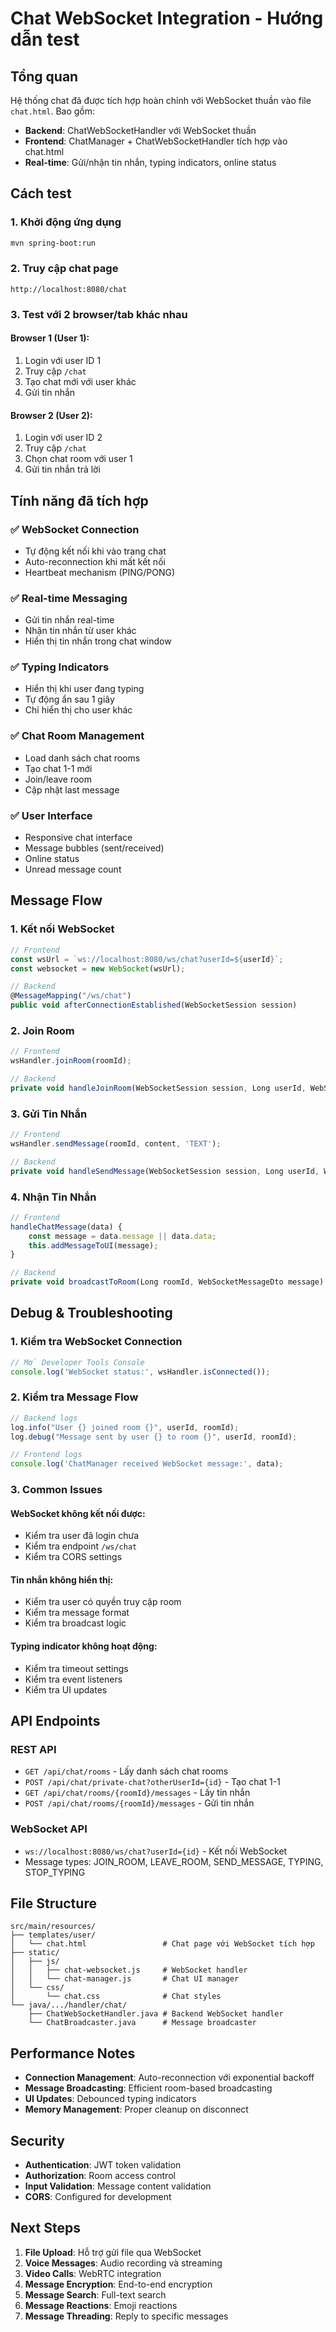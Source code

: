 # Chat WebSocket Integration - Hướng dẫn test

## Tổng quan

Hệ thống chat đã được tích hợp hoàn chỉnh với WebSocket thuần vào file `chat.html`. Bao gồm:

- **Backend**: ChatWebSocketHandler với WebSocket thuần
- **Frontend**: ChatManager + ChatWebSocketHandler tích hợp vào chat.html
- **Real-time**: Gửi/nhận tin nhắn, typing indicators, online status

## Cách test

### 1. Khởi động ứng dụng
```bash
mvn spring-boot:run
```

### 2. Truy cập chat page
```
http://localhost:8080/chat
```

### 3. Test với 2 browser/tab khác nhau

#### Browser 1 (User 1):
1. Login với user ID 1
2. Truy cập `/chat`
3. Tạo chat mới với user khác
4. Gửi tin nhắn

#### Browser 2 (User 2):
1. Login với user ID 2  
2. Truy cập `/chat`
3. Chọn chat room với user 1
4. Gửi tin nhắn trả lời

## Tính năng đã tích hợp

### ✅ **WebSocket Connection**
- Tự động kết nối khi vào trang chat
- Auto-reconnection khi mất kết nối
- Heartbeat mechanism (PING/PONG)

### ✅ **Real-time Messaging**
- Gửi tin nhắn real-time
- Nhận tin nhắn từ user khác
- Hiển thị tin nhắn trong chat window

### ✅ **Typing Indicators**
- Hiển thị khi user đang typing
- Tự động ẩn sau 1 giây
- Chỉ hiển thị cho user khác

### ✅ **Chat Room Management**
- Load danh sách chat rooms
- Tạo chat 1-1 mới
- Join/leave room
- Cập nhật last message

### ✅ **User Interface**
- Responsive chat interface
- Message bubbles (sent/received)
- Online status
- Unread message count

## Message Flow

### 1. **Kết nối WebSocket**
```javascript
// Frontend
const wsUrl = `ws://localhost:8080/ws/chat?userId=${userId}`;
const websocket = new WebSocket(wsUrl);

// Backend
@MessageMapping("/ws/chat")
public void afterConnectionEstablished(WebSocketSession session)
```

### 2. **Join Room**
```javascript
// Frontend
wsHandler.joinRoom(roomId);

// Backend
private void handleJoinRoom(WebSocketSession session, Long userId, WebSocketMessageDto message)
```

### 3. **Gửi Tin Nhắn**
```javascript
// Frontend
wsHandler.sendMessage(roomId, content, 'TEXT');

// Backend
private void handleSendMessage(WebSocketSession session, Long userId, WebSocketMessageDto message)
```

### 4. **Nhận Tin Nhắn**
```javascript
// Frontend
handleChatMessage(data) {
    const message = data.message || data.data;
    this.addMessageToUI(message);
}

// Backend
private void broadcastToRoom(Long roomId, WebSocketMessageDto message)
```

## Debug & Troubleshooting

### 1. **Kiểm tra WebSocket Connection**
```javascript
// Mở Developer Tools Console
console.log('WebSocket status:', wsHandler.isConnected());
```

### 2. **Kiểm tra Message Flow**
```javascript
// Backend logs
log.info("User {} joined room {}", userId, roomId);
log.debug("Message sent by user {} to room {}", userId, roomId);

// Frontend logs
console.log('ChatManager received WebSocket message:', data);
```

### 3. **Common Issues**

#### WebSocket không kết nối được:
- Kiểm tra user đã login chưa
- Kiểm tra endpoint `/ws/chat`
- Kiểm tra CORS settings

#### Tin nhắn không hiển thị:
- Kiểm tra user có quyền truy cập room
- Kiểm tra message format
- Kiểm tra broadcast logic

#### Typing indicator không hoạt động:
- Kiểm tra timeout settings
- Kiểm tra event listeners
- Kiểm tra UI updates

## API Endpoints

### REST API
- `GET /api/chat/rooms` - Lấy danh sách chat rooms
- `POST /api/chat/private-chat?otherUserId={id}` - Tạo chat 1-1
- `GET /api/chat/rooms/{roomId}/messages` - Lấy tin nhắn
- `POST /api/chat/rooms/{roomId}/messages` - Gửi tin nhắn

### WebSocket API
- `ws://localhost:8080/ws/chat?userId={id}` - Kết nối WebSocket
- Message types: JOIN_ROOM, LEAVE_ROOM, SEND_MESSAGE, TYPING, STOP_TYPING

## File Structure

```
src/main/resources/
├── templates/user/
│   └── chat.html                 # Chat page với WebSocket tích hợp
├── static/
│   ├── js/
│   │   ├── chat-websocket.js     # WebSocket handler
│   │   └── chat-manager.js       # Chat UI manager
│   └── css/
│       └── chat.css              # Chat styles
└── java/.../handler/chat/
    ├── ChatWebSocketHandler.java # Backend WebSocket handler
    └── ChatBroadcaster.java      # Message broadcaster
```

## Performance Notes

- **Connection Management**: Auto-reconnection với exponential backoff
- **Message Broadcasting**: Efficient room-based broadcasting
- **UI Updates**: Debounced typing indicators
- **Memory Management**: Proper cleanup on disconnect

## Security

- **Authentication**: JWT token validation
- **Authorization**: Room access control
- **Input Validation**: Message content validation
- **CORS**: Configured for development

## Next Steps

1. **File Upload**: Hỗ trợ gửi file qua WebSocket
2. **Voice Messages**: Audio recording và streaming
3. **Video Calls**: WebRTC integration
4. **Message Encryption**: End-to-end encryption
5. **Message Search**: Full-text search
6. **Message Reactions**: Emoji reactions
7. **Message Threading**: Reply to specific messages





